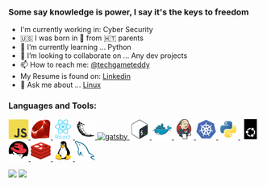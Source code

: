 ### Some say knowledge is power, I say it's the keys to freedom
- I'm currently working in: Cyber Security 
- 🇺🇸 I was born in 🗽 from 🇭🇹 parents  
- 🌱 I’m currently learning ... Python 
- 👯 I’m looking to collaborate on ... Any dev projects 
- 📫 How to reach me: [@techgameteddy](https://twitter.com/techgameteddy) 
- My Resume is found on: [Linkedin](https://linkedin.com/in/tmeralus)
- 💬 Ask me about ... [Linux]()

<h3 align="left">Languages and Tools:</h3>
<p align="left">
    <a href="https://developer.mozilla.org/en-US/docs/Web/JavaScript" target="_blank"> <img src="https://raw.githubusercontent.com/devicons/devicon/master/icons/javascript/javascript-original.svg" alt="javascript" width="40" height="40"/> </a>
      <a href="https://www.ruby-lang.org/en/" target="_blank"> <img src="https://github.com/devicons/devicon/blob/master/icons/ruby/ruby-original.svg" alt="Ruby" width="40" height="40"/> </a>
      <a href="https://reactjs.org/" target="_blank"> <img src="https://raw.githubusercontent.com/devicons/devicon/master/icons/react/react-original-wordmark.svg" alt="react" width="40" height="40"/> </a>
      <a href="https://flask.com" target="_blank"> <img src="https://github.com/devicons/devicon/blob/master/icons/flask/flask-original.svg" alt="flask" width="40" height="40"/> </a>       
  <a href="https://www.gatsbyjs.com/" target="_blank"> <img src="https://www.vectorlogo.zone/logos/gatsbyjs/gatsbyjs-icon.svg" alt="gatsby" width="40" height="40"/> </a> 
  <a href="https://www.w3.org/html/" target="_blank"> <img src="https://github.com/devicons/devicon/blob/master/icons/bash/bash-original.svg" alt="Bash" width="40" height="40"/> </a> 
  <a href="https://docker.com" target="_blank"> <img src="https://github.com/devicons/devicon/blob/master/icons/docker/docker-original.svg" alt="docker" width="40" height="40"/> </a>  
  <a href="https://jenkins.com" target="_blank"> <img src="https://github.com/devicons/devicon/blob/master/icons/jenkins/jenkins-original.svg" alt="jenkins" width="40" height="40"/> </a>
  <a href="https://ansible.com" target="_blank"> <img src="https://github.com/devicons/devicon/blob/master/icons/kubernetes/kubernetes-plain.svg" alt="Kubernetes" width="40" height="40"/> </a>
   <a href="https://ansible.com" target="_blank"> <img src="https://github.com/devicons/devicon/blob/master/icons/python/python-original.svg" alt="python" width="40" height="40"/> </a>
   <a href="https://ubuntu.com" target="_blank"> <img src="https://github.com/devicons/devicon/blob/master/icons/ubuntu/ubuntu-plain.svg" alt="Ubuntu" width="40" height="40"/> </a>
   <a href="https://redhat.com" target="_blank"> <img src="https://github.com/devicons/devicon/blob/master/icons/redhat/redhat-original.svg" alt="redhat" width="40" height="40"/> </a>
   <a href="https://redis.com" target="_blank"> <img src="https://github.com/devicons/devicon/blob/master/icons/redis/redis-original.svg" alt="Redis" width="40" height="40"/> </a>
   <a href="https://linux.org" target="_blank"> <img src="https://github.com/devicons/devicon/blob/master/icons/linux/linux-original.svg" alt="linux" width="40" height="40"/> </a>
   <a href="https://mysql.com" target="_blank"> <img src="https://github.com/devicons/devicon/blob/master/icons/mysql/mysql-original.svg" alt="MySQL" width="40" height="40"/> </a>
    </p>
    
<img height="137px" src="https://github-readme-stats.vercel.app/api/top-langs/?username=tmeralus&hide=html&hide_title=true&hide_border=true&layout=compact&langs_count=7&exclude_repo=comp426,Redventures-Movie-Quotes&text_color=000&icon_color=fff&bg_color=0,00209F,ffffff,D21034&theme=graywhite" /></a>
<img height="137px" src="https://github-readme-stats.vercel.app/api?username=tmeralus&show_icons=true&count_private=true&hide=contribs&include_all_commits=true&theme=highcontrast&bg_color=40,D21034,00209F" />
 

<!--
**tmeralus/tmeralus** is a ✨ _special_ ✨ repository because its `README.md` (this file) appears on your GitHub profile.

Here are some ideas to get you started:

- 🔭 I’m currently working on ...
- 🌱 I’m currently learning ...
- 👯 I’m looking to collaborate on ...
- 🤔 I’m looking for help with ...
- 💬 Ask me about ...
- 📫 How to reach me: .[@techgameteddy](https://twitter.com/techgameteddy)..
- 😄 Pronouns: ...
- ⚡ Fun fact: ...
-->
